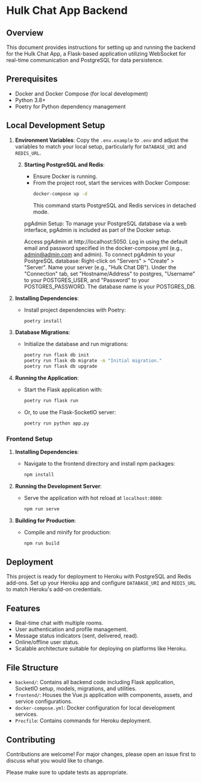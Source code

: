 # Hulk Chat App Backend

## Overview
This document provides instructions for setting up and running the backend for the Hulk Chat App, a Flask-based application utilizing WebSocket for real-time communication and PostgreSQL for data persistence.

## Prerequisites
- Docker and Docker Compose (for local development)
- Python 3.8+
- Poetry for Python dependency management

## Local Development Setup

1. **Environment Variables**: Copy the `.env.example` to `.env` and adjust the variables to match your local setup, particularly for `DATABASE_URI` and `REDIS_URL`.

   2. **Starting PostgreSQL and Redis**:
       - Ensure Docker is running.
       - From the project root, start the services with Docker Compose:
         ```bash
         docker-compose up -d
         ```
         This command starts PostgreSQL and Redis services in detached mode.

      pgAdmin Setup: To manage your PostgreSQL database via a web interface, pgAdmin is included as part of the Docker setup.
   
      Access pgAdmin at http://localhost:5050.
      Log in using the default email and password specified in the docker-compose.yml (e.g., admin@admin.com and admin).
      To connect pgAdmin to your PostgreSQL database:
      Right-click on "Servers" > "Create" > "Server".
      Name your server (e.g., "Hulk Chat DB").
      Under the "Connection" tab, set "Hostname/Address" to postgres, "Username" to your POSTGRES_USER, and "Password" to your POSTGRES_PASSWORD. The database name is your POSTGRES_DB.


3. **Installing Dependencies**:
    - Install project dependencies with Poetry:
      ```bash
      poetry install
      ```

4. **Database Migrations**:
    - Initialize the database and run migrations:
      ```bash
      poetry run flask db init  
      poetry run flask db migrate -m "Initial migration."
      poetry run flask db upgrade
      ```

5. **Running the Application**:
    - Start the Flask application with:
      ```bash
      poetry run flask run
      ```
    - Or, to use the Flask-SocketIO server:
      ```bash
      poetry run python app.py
      ```


### Frontend Setup

1. **Installing Dependencies**:
   - Navigate to the frontend directory and install npm packages:
     ```bash
     npm install
     ```

2. **Running the Development Server**:
   - Serve the application with hot reload at `localhost:8080`:
     ```bash
     npm run serve
     ```

3. **Building for Production**:
   - Compile and minify for production:
     ```bash
     npm run build
     ```
## Deployment

This project is ready for deployment to Heroku with PostgreSQL and Redis add-ons. Set up your Heroku app and configure `DATABASE_URI` and `REDIS_URL` to match Heroku's add-on credentials.

## Features

- Real-time chat with multiple rooms.
- User authentication and profile management.
- Message status indicators (sent, delivered, read).
- Online/offline user status.
- Scalable architecture suitable for deploying on platforms like Heroku.

## File Structure

- `backend/`: Contains all backend code including Flask application, SocketIO setup, models, migrations, and utilities.
- `frontend/`: Houses the Vue.js application with components, assets, and service configurations.
- `docker-compose.yml`: Docker configuration for local development services.
- `Procfile`: Contains commands for Heroku deployment.

## Contributing

Contributions are welcome! For major changes, please open an issue first to discuss what you would like to change.

Please make sure to update tests as appropriate.

